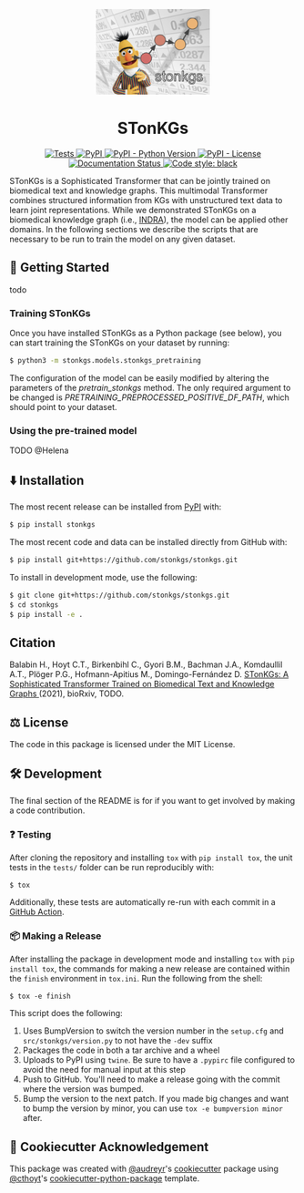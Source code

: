 <p align="center">
  <img src="docs/source/logo.png" height="150">
</p>

<h1 align="center">
  STonKGs
</h1>

<p align="center">
    <a href="https://github.com/stonkgs/stonkgs/actions?query=workflow%3ATests">
        <img alt="Tests" src="https://github.com/stonkgs/stonkgs/workflows/Tests/badge.svg" />
    </a>
    <a href="https://pypi.org/project/stonkgs">
        <img alt="PyPI" src="https://img.shields.io/pypi/v/stonkgs" />
    </a>
    <a href="https://pypi.org/project/stonkgs">
        <img alt="PyPI - Python Version" src="https://img.shields.io/pypi/pyversions/stonkgs" />
    </a>
    <a href="https://github.com/stonkgs/stonkgs/blob/main/LICENSE">
        <img alt="PyPI - License" src="https://img.shields.io/pypi/l/stonkgs" />
    </a>
    <a href='https://stonkgs.readthedocs.io/en/latest/?badge=latest'>
        <img src='https://readthedocs.org/projects/stonkgs/badge/?version=latest' alt='Documentation Status' />
    </a>
    <a href='https://github.com/psf/black'>
        <img src='https://img.shields.io/badge/code%20style-black-000000.svg' alt='Code style: black' />
    </a>
</p>

STonKGs is a Sophisticated Transformer that can be jointly trained on biomedical text and knowledge graphs.
This multimodal Transformer combines structured information from KGs with unstructured text data to learn joint
representations. While we demonstrated STonKGs on a biomedical knowledge graph (i.e., [INDRA](https://github.com/sorgerlab/indra)), the model can be applied other domains. In the following sections we describe
the scripts that are necessary to be run to train the model on any given dataset.

## 💪 Getting Started

todo

### Training STonKGs

Once you have installed STonKGs as a Python package (see below), you can start training the STonKGs on your dataset
by running:

```bash
$ python3 -m stonkgs.models.stonkgs_pretraining
```

The configuration of the model can be easily modified by altering the parameters of the *pretrain_stonkgs* method.
The only required argument to be changed is *PRETRAINING_PREPROCESSED_POSITIVE_DF_PATH*, which should point to your
dataset. 

### Using the pre-trained model

TODO @Helena

## ⬇️ Installation

The most recent release can be installed from
[PyPI](https://pypi.org/project/stonkgs/) with:

```bash
$ pip install stonkgs
```

The most recent code and data can be installed directly from GitHub with:

```bash
$ pip install git+https://github.com/stonkgs/stonkgs.git
```

To install in development mode, use the following:

```bash
$ git clone git+https://github.com/stonkgs/stonkgs.git
$ cd stonkgs
$ pip install -e .
```

## Citation

Balabin H., Hoyt C.T., Birkenbihl C., Gyori B.M., Bachman J.A., Komdaullil A.T., Plöger P.G., Hofmann-Apitius M.,
Domingo-Fernández D. [STonKGs: A Sophisticated Transformer Trained on Biomedical Text and Knowledge Graphs
]() (2021), bioRxiv, TODO.

## ⚖️ License

The code in this package is licensed under the MIT License.

## 🛠️ Development

The final section of the README is for if you want to get involved by making a code contribution.

### ❓ Testing

After cloning the repository and installing `tox` with `pip install tox`, the unit tests in the `tests/` folder can be
run reproducibly with:

```shell
$ tox
```

Additionally, these tests are automatically re-run with each commit in a [GitHub Action](https://github.com/stonkgs/stonkgs/actions?query=workflow%3ATests).

### 📦 Making a Release

After installing the package in development mode and installing
`tox` with `pip install tox`, the commands for making a new release are contained within the `finish` environment
in `tox.ini`. Run the following from the shell:

```shell
$ tox -e finish
```

This script does the following:

1. Uses BumpVersion to switch the version number in the `setup.cfg` and
   `src/stonkgs/version.py` to not have the `-dev` suffix
2. Packages the code in both a tar archive and a wheel
3. Uploads to PyPI using `twine`. Be sure to have a `.pypirc` file configured to avoid the need for manual input at this
   step
4. Push to GitHub. You'll need to make a release going with the commit where the version was bumped.
5. Bump the version to the next patch. If you made big changes and want to bump the version by minor, you can
   use `tox -e bumpversion minor` after.

## 🍪 Cookiecutter Acknowledgement

This package was created with [@audreyr](https://github.com/audreyr)'s
[cookiecutter](https://github.com/cookiecutter/cookiecutter) package using [@cthoyt](https://github.com/cthoyt)'s
[cookiecutter-python-package](https://github.com/cthoyt/cookiecutter-python-package) template.
